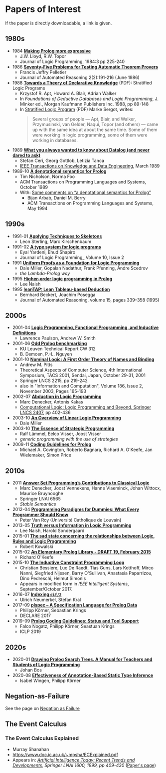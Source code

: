 # Papers of Interest

If the paper is directly downloadable, a link is given.

## 1980s

- 1984 [**Making Prolog more expressive**](https://core.ac.uk/download/pdf/82550631.pdf)
   - J.W. Lloyd, R.W. Topor
   - Journal of Logic Programming, 1984:3 pp 225-240
- 1986 [**Seventy-Five Problems for Testing Automatic Theorem Provers**](https://www.researchgate.net/publication/220531947_Seventy-Five_Problems_for_Testing_Automatic_Theorem_Provers)
   - Francis Jeffry Pelletier
   - Journal of Automated Reasoning 2(2):191-216 (June 1986)
- 1988 [**Towards a Theory of Declarative Knowledge**](https://core.ac.uk/reader/301635097) (PDF): Stratified Logic Programs
   - Krzystof R. Apt, Howard A. Blair, Adrian Walker
   - In _Foundations of Deductive Databases and Logic Programming_, J. Minker ed., Morgan Kaufmann Publishers Inc. 1988, pp 89-148
   - In [Stratified Logic Program](https://www.doc.ic.ac.uk/~mjs/teaching/KnowledgeRep491/Stratified_491-2x1.pdf) (PDF) Marke Sergot, writes:
     > Several groups of people — Apt, Blair, and Walker, Przymusinski, van Gelder, Naqui, Topor (and others) — came up with the same
     > idea at about the same time. Some of them were working in logic programming, some of them were working in databases.
- 1989 [**What you always wanted to know about Datalog (and never dared to ask)**](http://citeseerx.ist.psu.edu/viewdoc/summary?doi=10.1.1.210.1118) 
   - Stefan Ceri, Georg Gottlob, Letizia Tanca
   - [IEEE Transactions on Knowledge and Data Engineering](https://ieeexplore.ieee.org/document/43410), March 1989
- 1989-10 [**A denotational semantics for Prolog**](https://dl.acm.org/doi/abs/10.1145/69558.69564)
   - Tim Nicholson, Norma Foo
   - ACM Transactions on Programming Languages and Systems, October 1989
   - With: [Some comments on “a denotational semantics for Prolog”](https://dl.acm.org/doi/abs/10.1145/177492.177605)
      - Bijan Arbab, Daniel M. Berry
      - ACM Transactions on Programming Languages and Systems, May 1994 

## 1990s

- 1991-01 [**Applying Techniques to Skeletons**](https://www.researchgate.net/publication/220986744_Applying_Techniques_to_Skeletons)
   - Leon Sterling, Marc Kirschenbaum
- 1991-02 [**A type system for logic programs**](https://www.sciencedirect.com/science/article/pii/074310669180002U)
   - Eyal Yardeni, Ehud Shapiro
   - Journal of Logic Programming_ Volume 10, Issue 2
- 1991 [**Uniform Proofs as a Foundation for Logic Programming**](http://www.lix.polytechnique.fr/~dale/papers/apal91.pdf) 
   - Dale Miller, Gopalan Nadathur, Frank Pfenning, Andre Scedrov
   - _the Lambda-Prolog way_
- 1995 [**Higher-order logic programming in Prolog**](https://citeseerx.ist.psu.edu/viewdoc/summary?doi=10.1.1.34.9690) 
   - Lee Naish
- 1995 [**leanTAP: Lean Tableau-based Deduction**](http://citeseerx.ist.psu.edu/viewdoc/summary?doi=10.1.1.28.5925)
   - Bernhard Beckert, Joachim Posegga
   - Journal of Automated Reasoning, volume 15, pages 339–358 (1995)

## 2000s

- 2001-04 [**Logic Programming, Functional Programming, and Inductive Definitions**](https://www.researchgate.net/publication/1880293_Logic_Programming_Functional_Programming_and_Inductive_Definitions) 
   - Lawrence Paulson, Andrew W. Smith
- 2001-06 [**Odd Prolog benchmarking**](http://www.cs.kuleuven.be/publicaties/rapporten/cw/CW312.abs.html)
   - KU Leuven Technical Report CW 312
   - B. Demoen, P.-L. Nguyen
- 2001-10 [**Nominal Logic: A First Order Theory of Names and Binding**](https://www.sciencedirect.com/science/article/pii/S089054010300138X)
   - Andrew M. Pitts
   - Theoretical Aspects of Computer Science, 4th International Symposium, TACS 2001, Sendai, Japan, October 29-31, 2001
   - Springer LNCS 2215, pp 219-242   
   - also in "Information and Computation", Volume 186, Issue 2, November 2003, Pages 165-193   
- 2002-07 [**Abduction in Logic Programming**](http://web.stanford.edu/class/cs227/Readings/Abudction%20in%20LP.pdf) 
   - Marc Denecker, Antonis Kakas
   - [Computational Logic: Logic Programming and Beyond, Springer LNCS 2407](https://link.springer.com/chapter/10.1007/3-540-45628-7_16), pp 402-436
- 2003-10 [**An Overview of Linear Logic Programming**](https://www.researchgate.net/publication/2603027_An_Overview_of_Linear_Logic_Programming)
   - Dale Miller
- 2003-10 [**The Essence of Strategic Programming**](https://www.researchgate.net/publication/277289331_The_Essence_of_Strategic_Programming) 
   - Ralf Lämmel, Eelco Visser, Joost Visser
   - _generic programming with the use of strategies_
- 2009-11 [**Coding Guidelines for Prolog**](https://arxiv.org/abs/0911.2899)
   - Michael A. Covington, Roberto Bagnara, Richard A. O'Keefe, Jan Wielemaker, Simon Price

## 2010s

- 2011 [**Answer Set Programming’s Contributions to Classical Logic**](https://people.cs.kuleuven.be/~marc.denecker/ctc.pdf)
   - Marc Denecker, Joost Vennekens, Hanne Vlaeminck, Johan Wittocx, Maurice Bruynooghe
   - Springer LNAI 6565
   - _Stable Semantics_ 
- 2012-04 [**Programming Paradigms for Dummies: What Every Programmer Should Know**](https://www.researchgate.net/publication/241111987_Programming_Paradigms_for_Dummies_What_Every_Programmer_Should_Know)
   - Peter Van Roy (Université Catholique de Louvain)
- 2013-05 [**Truth versus Information in Logic Programming**](https://arxiv.org/abs/1305.0141v2)
   - Lee Naish, Harold Sondergaard
- 2015-01 [**The sad state concerning the relationships between Logic, Rules and Logic Programming**](http://via.aayo.ws/nrGeX) 
   - Robert Kowalski
- 2015-02 [**An Elementary Prolog Library - DRAFT 19, February 2015**](http://www.cs.otago.ac.nz/staffpriv/ok/pllib.htm)
   - Richard O'Keefe
- 2015-10 [**The Inductive Constraint Programming Loop**](https://arxiv.org/abs/1510.03317)
   - Christian Bessiere, Luc De Raedt, Tias Guns, Lars Kotthoff, Mirco Nanni, Siegfried Nijssen, Barry O'Sullivan, Anastasia Paparrizou, Dino Pedreschi, Helmut Simonis
   - Appears in modified form in _IEEE Intelligent Systems_, September/October 2017.
- 2016-07 [**Indexing `dif/2`**](https://arxiv.org/abs/1607.01590v1) 
   - Ulrich Neumerkel, Stefan Kral
- 2017-09 [**plspec – A Specification Language for Prolog Data**](https://www.krin.gs/publication/koerner-plspec-declare17/koerner-plspec-declare17.pdf)
   - Philipp Körner, Sebastian Krings
   - DECLARE 2017
- 2019-09 [**Prolog Coding Guidelines: Status and Tool Support**](https://arxiv.org/abs/1909.08230v1) 
   - Falco Nogatz, Philipp Körner, Seastuan Krings
   - ICLP 2019
   
## 2020s

- 2020-01 [**Drawing Prolog Search Trees. A Manual for Teachers and Students of Logic Programming**](https://arxiv.org/abs/2001.08133v1)
   - Johan Bos
- 2020-08 [**Effectiveness of Annotation-Based Static Type Inference**](https://arxiv.org/abs/2008.12545)
   - Isabel Wingen, Philipp Körner

## Negation-as-Failure

See the page on [Negation as Failure](/other_notes/about_negation/README.md)

## The Event Calculus

### The Event Calculus Explained

   - Murray Shanahan
   - https://www.doc.ic.ac.uk/~mpsha/ECExplained.pdf
   - Appears in: _[Artificial Intelligence Today: Recent Trends and Developments](https://link.springer.com/book/10.1007/3-540-48317-9), Springer LNAI 1600, 1999, pp 409-430_ ([Paper's page](https://link.springer.com/chapter/10.1007/3-540-48317-9_17))
   
   
